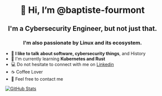 <div align="center">
  <h1>👋 Hi, I’m @baptiste-fourmont</h1>
  <h2>I'm a Cybersecurity Engineer, but not just that.</h2>
  <h3>I'm also passionate by Linux and its ecosystem.</h3>
</div>

<div>
  <div style="margin-right: 5px;" >
    <ul>
      <li>💬 <b>I like to talk about software, cybersecurity things</b>, and History</li>
      <li>🌱 I'm currently learning <b>Kubernetes and Rust</b></li>
      <li>💻 Do not hesitate to connect with me on <a href="https://www.linkedin.com/in/baptiste-fourmont">Linkedin</a></li>
      <li>☕ Coffee Lover</li>
      <li>🌴 Feel free to contact me</li>
    </ul>
  </div>

  <div style="margin-left: 5px;">
    <a href="https://github-readme-stats.vercel.app/api?username=baptiste-fourmont&theme=tokyonight&show_icons=true&hide_border=false&count_private=false">
      <img src="https://github-readme-stats.vercel.app/api?username=baptiste-fourmont&theme=tokyonight&show_icons=true&hide_border=false&count_private=false" alt="GitHub Stats">
    </a>
  </div>
</div>
